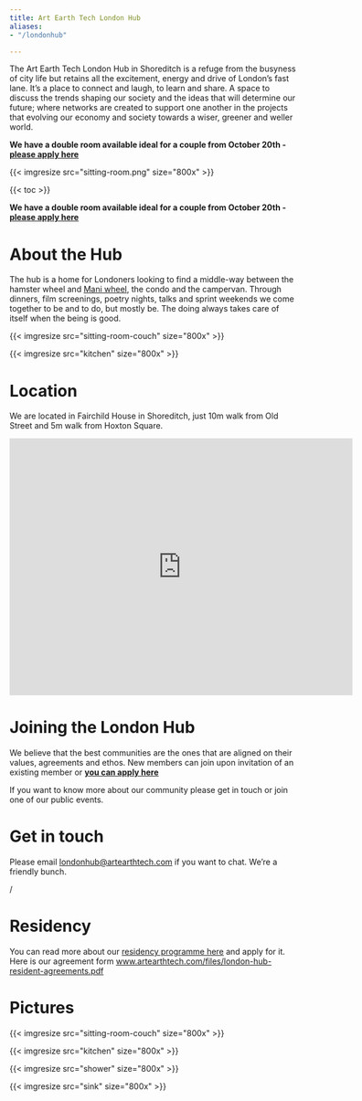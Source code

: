```yaml
---
title: Art Earth Tech London Hub
aliases:
- "/londonhub"

---
```

The Art Earth Tech London Hub in Shoreditch is a refuge from the busyness of city life but retains all the excitement, energy and drive of London’s fast lane. It’s a place to connect and laugh, to learn and share. A space to discuss the trends shaping our society and the ideas that will determine our future; where networks are created to support one another in the projects that evolving our economy and society towards a wiser, greener and weller world.

**We have a double room available ideal for a couple from October 20th -** [**please apply here**](/hubs/apply)

{{< imgresize src="sitting-room.png" size="800x" >}}

{{< toc >}}

**We have a double room available ideal for a couple from October 20th -** [**please apply here**](/hubs/apply)

# About the Hub

The hub is a home for Londoners looking to find a middle-way between the hamster wheel and [Mani wheel](http://www.wishbop.com/images/201110/source_img/Handmade_Tibetan_Prayer_Wheel_Turner_Buddhist_Prayer_Wheel_original_img_gallery_1318990124_747__1.jpg), the condo and the campervan. Through dinners, film screenings, poetry nights, talks and sprint weekends we come together to be and to do, but mostly be. The doing always takes care of itself when the being is good.

{{< imgresize src="sitting-room-couch" size="800x" >}}

{{< imgresize src="kitchen" size="800x" >}}

# Location

We are located in Fairchild House in Shoreditch, just 10m walk from Old Street and 5m walk from Hoxton Square.

<iframe src="https://www.google.com/maps/embed?pb=!1m18!1m12!1m3!1d2482.1054370205243!2d-0.08377217276895416!3d51.52962593452584!2m3!1f0!2f0!3f0!3m2!1i1024!2i768!4f13.1!3m3!1m2!1s0x48761cbb484c817d%3A0x4f773449bfd4da5b!2sFanshaw+St%2C+Hoxton%2C+London!5e0!3m2!1sen!2suk!4v1543702920043" width="600" height="450" frameborder="0" style="border:0" allowfullscreen></iframe>

# Joining the London Hub

We believe that the best communities are the ones that are aligned on their values, agreements and ethos. New members can join upon invitation of an existing member or [**you can apply here**](www.artearthtech.com/hubs/apply)

If you want to know more about our community please get in touch or join one of our public events.

# Get in touch

Please email londonhub@artearthtech.com if you want to chat. We’re a friendly bunch.

<a target="_blank" href="https://www.facebook.com/groups/1474244892695937/about/"> <i class="icon ion-social-facebook" ></i></a> /
<a target="_blank" href="https://instagram.com/artearthtech/"> <i class="icon ion-social-instagram" ></i></a>

# Residency

You can read more about our [residency programme here](www.artearthtech.com/residency) and apply for it. Here is our agreement form www.artearthtech.com/files/london-hub-resident-agreements.pdf

# Pictures

{{< imgresize src="sitting-room-couch" size="800x" >}}

{{< imgresize src="kitchen" size="800x" >}}

{{< imgresize src="shower" size="800x" >}}

{{< imgresize src="sink" size="800x" >}}